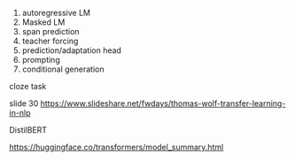 
1. autoregressive LM
1. Masked LM
1. span prediction
1. teacher forcing
1. prediction/adaptation head 
1. prompting
1. conditional generation

cloze task

slide 30
https://www.slideshare.net/fwdays/thomas-wolf-transfer-learning-in-nlp

DistilBERT

https://huggingface.co/transformers/model_summary.html


